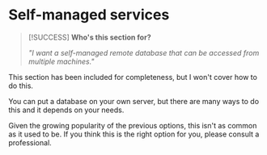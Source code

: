 # Self-managed services

> [!SUCCESS] **Who's this section for?**
>
> _"I want a self-managed remote database that can be accessed from multiple machines."_

This section has been included for completeness, but I won't cover how to do this.

You can put a database on your own server, but there are many ways to do this and it depends on your needs.

Given the growing popularity of the previous options, this isn't as common as it used to be. If you think this is the right option for you, please consult a professional.
